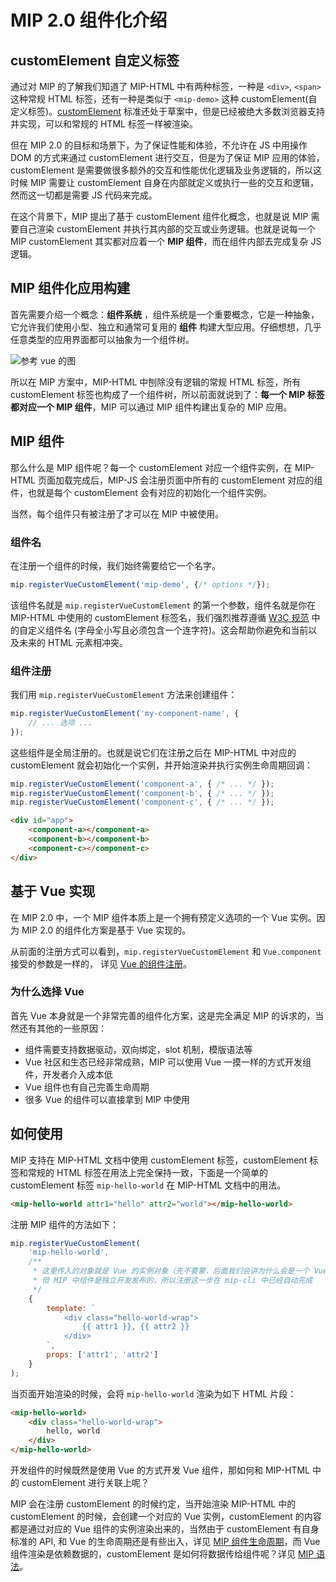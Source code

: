 # MIP 2.0 组件化介绍

## customElement 自定义标签

通过对 MIP 的了解我们知道了 MIP-HTML 中有两种标签，一种是 `<div>`, `<span>` 这种常规 HTML 标签，还有一种是类似于 `<mip-demo>` 这种 customElement(自定义标签)。[customElement](https://github.com/shawnbot/custom-elements) 标准还处于草案中，但是已经被绝大多数浏览器支持并实现，可以和常规的 HTML 标签一样被渲染。

但在 MIP 2.0 的目标和场景下，为了保证性能和体验，不允许在 JS 中用操作 DOM 的方式来通过 customElement 进行交互，但是为了保证 MIP 应用的体验， customElement 是需要做很多额外的交互和性能优化逻辑及业务逻辑的，所以这时候 MIP 需要让 customElement 自身在内部就定义或执行一些的交互和逻辑，然而这一切都是需要 JS 代码来完成。

在这个背景下，MIP 提出了基于 customElement 组件化概念，也就是说 MIP 需要自己渲染 customElement 并执行其内部的交互或业务逻辑。也就是说每一个 MIP customElement 其实都对应着一个 **MIP 组件**，而在组件内部去完成复杂 JS 逻辑。

## MIP 组件化应用构建

首先需要介绍一个概念：**组件系统** ，组件系统是一个重要概念，它是一种抽象，它允许我们使用小型、独立和通常可复用的 **组件** 构建大型应用。仔细想想，几乎任意类型的应用界面都可以抽象为一个组件树。

![参考 vue 的图](https://cn.vuejs.org/images/components.png)

所以在 MIP 方案中，MIP-HTML 中刨除没有逻辑的常规 HTML 标签，所有 customElement 标签也构成了一个组件树，所以前面就说到了：**每一个 MIP 标签都对应一个 MIP 组件**，MIP 可以通过 MIP 组件构建出复杂的 MIP 应用。

## MIP 组件

那么什么是 MIP 组件呢？每一个 customElement 对应一个组件实例，在 MIP-HTML 页面加载完成后，MIP-JS 会注册页面中所有的 customElement 对应的组件，也就是每个 customElement 会有对应的初始化一个组件实例。

当然，每个组件只有被注册了才可以在 MIP 中被使用。

### 组件名

在注册一个组件的时候，我们始终需要给它一个名字。

```js
mip.registerVueCustomElement('mip-demo', {/* options */});
```

该组件名就是 `mip.registerVueCustomElement` 的第一个参数，组件名就是你在 MIP-HTML 中使用的 customElement 标签名，我们强烈推荐遵循 [W3C 规范](https://www.w3.org/TR/custom-elements/#concepts) 中的自定义组件名 (字母全小写且必须包含一个连字符)。这会帮助你避免和当前以及未来的 HTML 元素相冲突。

### 组件注册

我们用 `mip.registerVueCustomElement` 方法来创建组件：

```js
mip.registerVueCustomElement('my-component-name', {
    // ... 选项 ...
});
```

这些组件是全局注册的。也就是说它们在注册之后在 MIP-HTML 中对应的 customElement 就会初始化一个实例，并开始渲染并执行实例生命周期回调：

```js
mip.registerVueCustomElement('component-a', { /* ... */ });
mip.registerVueCustomElement('component-b', { /* ... */ });
mip.registerVueCustomElement('component-c', { /* ... */ });
```

```html
<div id="app">
    <component-a></component-a>
    <component-b></component-b>
    <component-c></component-c>
</div>
```

## 基于 Vue 实现

在 MIP 2.0 中，一个 MIP 组件本质上是一个拥有预定义选项的一个 Vue 实例。因为 MIP 2.0 的组件化方案是基于 Vue 实现的。

从前面的注册方式可以看到，`mip.registerVueCustomElement` 和 `Vue.component` 接受的参数是一样的， 详见 [Vue 的组件注册](https://cn.vuejs.org/v2/guide/components-registration.html)。

### 为什么选择 Vue

首先 Vue 本身就是一个非常完善的组件化方案，这是完全满足 MIP 的诉求的，当然还有其他的一些原因：

- 组件需要支持数据驱动，双向绑定，slot 机制，模版语法等
- Vue 社区和生态已经非常成熟，MIP 可以使用 Vue 一摸一样的方式开发组件，开发者介入成本低
- Vue 组件也有自己完善生命周期
- 很多 Vue 的组件可以直接拿到 MIP 中使用

## 如何使用

MIP 支持在 MIP-HTML 文档中使用 customElement 标签，customElement 标签和常规的 HTML 标签在用法上完全保持一致，下面是一个简单的 customElement 标签 `mip-hello-world` 在 MIP-HTML 文档中的用法。

```html
<mip-hello-world attr1="hello" attr2="world"></mip-hello-world>
```

注册 MIP 组件的方法如下：

```js
mip.registerVueCustomElement(
    'mip-hello-world',
    /**
     * 这里传入的对象就是 Vue 的实例对象（先不要蒙，后面我们会讲为什么会是一个 Vue 的实例）。
     * 但 MIP 中组件是独立开发发布的，所以注册这一步在 mip-cli 中已经自动完成
     */
    {
        template: `
            <div class="hello-world-wrap">
                {{ attr1 }}, {{ attr2 }}
            </div>
        `,
        props: ['attr1', 'attr2']
    }
);
```

当页面开始渲染的时候，会将 `mip-hello-world` 渲染为如下 HTML 片段：

```html
<mip-hello-world>
    <div class="hello-world-wrap">
        hello, world
    </div>
</mip-hello-world>
```

开发组件的时候既然是使用 Vue 的方式开发 Vue 组件，那如何和 MIP-HTML 中的 customElement 进行关联上呢？

MIP 会在注册 customElement 的时候约定，当开始渲染 MIP-HTML 中的 customElement 的时候，会创建一个对应的 Vue 实例，customElement 的内容都是通过对应的 Vue 组件的实例渲染出来的，当然由于 customElement 有自身标准的 API, 和 Vue 的生命周期还是有些出入，详见 [MIP 组件生命周期](./instance-life-cycle)，而 Vue 组件渲染是依赖数据的，customElement 是如何将数据传给组件呢？详见 [MIP 语法](./syntax)。
